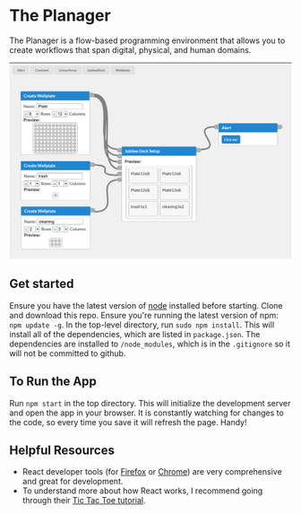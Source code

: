 # The Planager

The Planager is a flow-based programming environment that allows you to create
workflows that span digital, physical, and human domains.

![](docs/evolution/2020_11_17.png)

## Get started

Ensure you have the latest version of [node](https://nodejs.org/en/) installed
before starting. Clone and download this repo. Ensure you're running the latest
version of npm: `npm update -g`. In the top-level directory, run
`sudo npm install`. This will install all of the dependencies, which are listed
in `package.json`. The dependencies are installed to `/node_modules`, which is
in the `.gitignore` so it will not be committed to github.

## To Run the App

Run `npm start` in the top directory. This will initialize the development
server and open the app in your browser. It is constantly watching for changes
to the code, so every time you save it will refresh the page. Handy!

## Helpful Resources

- React developer tools (for
  [Firefox](https://addons.mozilla.org/en-US/firefox/addon/react-devtools/) or
  [Chrome](https://chrome.google.com/webstore/detail/react-developer-tools/fmkadmapgofadopljbjfkapdkoienihi))
  are very comprehensive and great for development.
- To understand more about how React works, I recommend going through their
  [Tic Tac Toe tutorial](https://reactjs.org/tutorial/tutorial.html).
